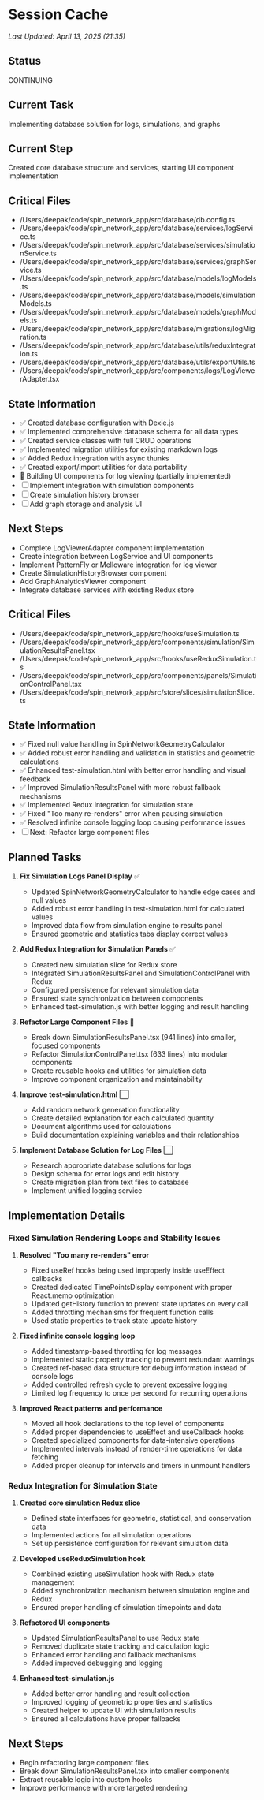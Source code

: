 # Session Cache

*Last Updated: April 13, 2025 (21:35)*

## Status
CONTINUING

## Current Task
Implementing database solution for logs, simulations, and graphs

## Current Step
Created core database structure and services, starting UI component implementation

## Critical Files
- /Users/deepak/code/spin_network_app/src/database/db.config.ts
- /Users/deepak/code/spin_network_app/src/database/services/logService.ts
- /Users/deepak/code/spin_network_app/src/database/services/simulationService.ts
- /Users/deepak/code/spin_network_app/src/database/services/graphService.ts
- /Users/deepak/code/spin_network_app/src/database/models/logModels.ts
- /Users/deepak/code/spin_network_app/src/database/models/simulationModels.ts
- /Users/deepak/code/spin_network_app/src/database/models/graphModels.ts
- /Users/deepak/code/spin_network_app/src/database/migrations/logMigration.ts
- /Users/deepak/code/spin_network_app/src/database/utils/reduxIntegration.ts
- /Users/deepak/code/spin_network_app/src/database/utils/exportUtils.ts
- /Users/deepak/code/spin_network_app/src/components/logs/LogViewerAdapter.tsx

## State Information
- ✅ Created database configuration with Dexie.js
- ✅ Implemented comprehensive database schema for all data types
- ✅ Created service classes with full CRUD operations
- ✅ Implemented migration utilities for existing markdown logs
- ✅ Added Redux integration with async thunks
- ✅ Created export/import utilities for data portability
- 🔄 Building UI components for log viewing (partially implemented)
- ☐ Implement integration with simulation components
- ☐ Create simulation history browser
- ☐ Add graph storage and analysis UI

## Next Steps
- Complete LogViewerAdapter component implementation
- Create integration between LogService and UI components
- Implement PatternFly or Melloware integration for log viewer
- Create SimulationHistoryBrowser component
- Add GraphAnalyticsViewer component
- Integrate database services with existing Redux store

## Critical Files
- /Users/deepak/code/spin_network_app/src/hooks/useSimulation.ts
- /Users/deepak/code/spin_network_app/src/components/simulation/SimulationResultsPanel.tsx
- /Users/deepak/code/spin_network_app/src/hooks/useReduxSimulation.ts
- /Users/deepak/code/spin_network_app/src/components/panels/SimulationControlPanel.tsx
- /Users/deepak/code/spin_network_app/src/store/slices/simulationSlice.ts

## State Information
- ✅ Fixed null value handling in SpinNetworkGeometryCalculator
- ✅ Added robust error handling and validation in statistics and geometric calculations
- ✅ Enhanced test-simulation.html with better error handling and visual feedback
- ✅ Improved SimulationResultsPanel with more robust fallback mechanisms
- ✅ Implemented Redux integration for simulation state
- ✅ Fixed "Too many re-renders" error when pausing simulation
- ✅ Resolved infinite console logging loop causing performance issues
- ☐ Next: Refactor large component files

## Planned Tasks
1. **Fix Simulation Logs Panel Display** ✅
   - Updated SpinNetworkGeometryCalculator to handle edge cases and null values
   - Added robust error handling in test-simulation.html for calculated values
   - Improved data flow from simulation engine to results panel
   - Ensured geometric and statistics tabs display correct values

2. **Add Redux Integration for Simulation Panels** ✅
   - Created new simulation slice for Redux store
   - Integrated SimulationResultsPanel and SimulationControlPanel with Redux
   - Configured persistence for relevant simulation data
   - Ensured state synchronization between components 
   - Enhanced test-simulation.js with better logging and result handling

3. **Refactor Large Component Files** 🔄
   - Break down SimulationResultsPanel.tsx (941 lines) into smaller, focused components
   - Refactor SimulationControlPanel.tsx (633 lines) into modular components
   - Create reusable hooks and utilities for simulation data
   - Improve component organization and maintainability

4. **Improve test-simulation.html** ⬜
   - Add random network generation functionality
   - Create detailed explanation for each calculated quantity
   - Document algorithms used for calculations
   - Build documentation explaining variables and their relationships

5. **Implement Database Solution for Log Files** ⬜
   - Research appropriate database solutions for logs
   - Design schema for error logs and edit history
   - Create migration plan from text files to database
   - Implement unified logging service

## Implementation Details

### Fixed Simulation Rendering Loops and Stability Issues

1. **Resolved "Too many re-renders" error**
   - Fixed useRef hooks being used improperly inside useEffect callbacks
   - Created dedicated TimePointsDisplay component with proper React.memo optimization
   - Updated getHistory function to prevent state updates on every call
   - Added throttling mechanisms for frequent function calls
   - Used static properties to track state update history

2. **Fixed infinite console logging loop**
   - Added timestamp-based throttling for log messages
   - Implemented static property tracking to prevent redundant warnings
   - Created ref-based data structure for debug information instead of console logs
   - Added controlled refresh cycle to prevent excessive logging
   - Limited log frequency to once per second for recurring operations

3. **Improved React patterns and performance**
   - Moved all hook declarations to the top level of components
   - Added proper dependencies to useEffect and useCallback hooks
   - Created specialized components for data-intensive operations
   - Implemented intervals instead of render-time operations for data fetching
   - Added proper cleanup for intervals and timers in unmount handlers

### Redux Integration for Simulation State

1. **Created core simulation Redux slice**
   - Defined state interfaces for geometric, statistical, and conservation data
   - Implemented actions for all simulation operations
   - Set up persistence configuration for relevant simulation data

2. **Developed useReduxSimulation hook**
   - Combined existing useSimulation hook with Redux state management
   - Added synchronization mechanism between simulation engine and Redux
   - Ensured proper handling of simulation timepoints and data

3. **Refactored UI components**
   - Updated SimulationResultsPanel to use Redux state
   - Removed duplicate state tracking and calculation logic
   - Enhanced error handling and fallback mechanisms
   - Added improved debugging and logging

4. **Enhanced test-simulation.js**
   - Added better error handling and result collection
   - Improved logging of geometric properties and statistics
   - Created helper to update UI with simulation results
   - Ensured all calculations have proper fallbacks

## Next Steps
- Begin refactoring large component files
- Break down SimulationResultsPanel.tsx into smaller components
- Extract reusable logic into custom hooks
- Improve performance with more targeted rendering
